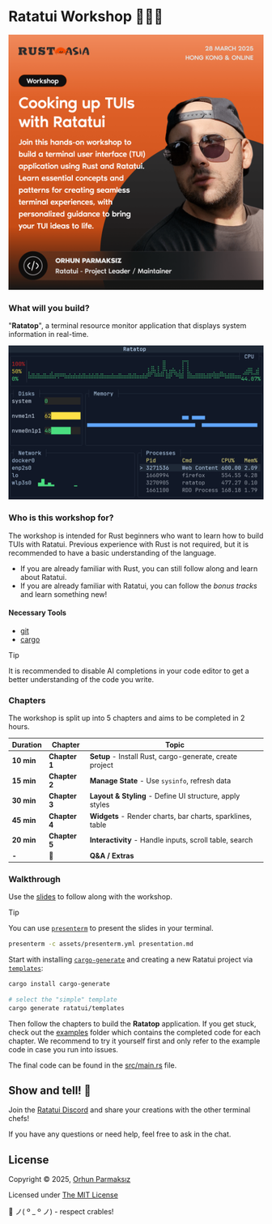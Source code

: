 # Ratatui Workshop 👨‍🍳🐀

![](assets/workshop-banner.png)

### What will you build?

"**Ratatop**", a terminal resource monitor application that displays system information in real-time.

![](assets/demo.gif)

### Who is this workshop for?

The workshop is intended for Rust beginners who want to learn how to build TUIs with Ratatui.
Previous experience with Rust is not required, but it is recommended to have a basic understanding of the language.

- If you are already familiar with Rust, you can still follow along and learn about Ratatui.
- If you are already familiar with Ratatui, you can follow the _bonus tracks_ and learn something new!

#### Necessary Tools

- [git](https://git-scm.com/)
- [cargo](https://www.rust-lang.org/tools/install)

> [!TIP]
> It is recommended to disable AI completions in your code editor to get a better understanding of the code you write.

### Chapters

The workshop is split up into 5 chapters and aims to be completed in 2 hours.

| Duration   | Chapter       | Topic                                                      |
| ---------- | ------------- | ---------------------------------------------------------- |
| **10 min** | **Chapter 1** | **Setup** - Install Rust, cargo-generate, create project   |
| **15 min** | **Chapter 2** | **Manage State** - Use `sysinfo`, refresh data             |
| **30 min** | **Chapter 3** | **Layout & Styling** - Define UI structure, apply styles   |
| **45 min** | **Chapter 4** | **Widgets** - Render charts, bar charts, sparklines, table |
| **20 min** | **Chapter 5** | **Interactivity** - Handle inputs, scroll table, search    |
| **-**      | 🧀            | **Q&A / Extras**                                           |

### Walkthrough

Use the [slides](presentation.md) to follow along with the workshop.

> [!TIP]
> You can use [`presenterm`](https://github.com/mfontanini/presenterm) to present the slides in your terminal.
>
> ```sh
> presenterm -c assets/presenterm.yml presentation.md
> ```

Start with installing [`cargo-generate`](https://github.com/cargo-generate/cargo-generate) and creating a new Ratatui project via [`templates`](https://github.com/ratatui/templates):

```sh
cargo install cargo-generate
```

```sh
# select the "simple" template
cargo generate ratatui/templates
```

Then follow the chapters to build the **Ratatop** application. If you get stuck, check out the [examples](./examples) folder which contains the completed code for each chapter. We recommend to try it yourself first and only refer to the example code in case you run into issues.

The final code can be found in the [src/main.rs](./src/main.rs) file.

## Show and tell! 🧀

Join the [Ratatui Discord](https://discord.gg/pMCEU9hNEj) and share your creations with the other terminal chefs!

If you have any questions or need help, feel free to ask in the chat.

## License

Copyright © 2025, [Orhun Parmaksız](https://github.com/orhun)

Licensed under [The MIT License](./LICENSE)

🦀 ノ( º \_ º ノ) - respect crables!
